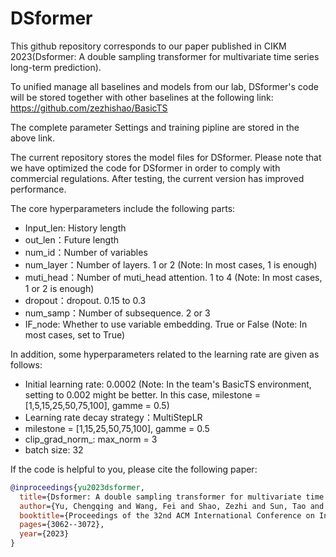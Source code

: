 # DSformer

This github repository corresponds to our paper published in CIKM 2023(Dsformer: A double sampling transformer for multivariate time series long-term prediction).

To unified manage all baselines and models from our lab, DSformer's code will be stored together with other baselines at the following link: https://github.com/zezhishao/BasicTS

The complete parameter Settings and training pipline are stored in the above link.

The current repository stores the model files for DSformer. Please note that we have optimized the code for DSformer in order to comply with commercial regulations. After testing, the current version has improved performance.

The core hyperparameters include the following parts:
- Input_len: History length
- out_len：Future length
- num_id：Number of variables
- num_layer：Number of layers. 1 or 2   (Note: In most cases, 1 is enough)
- muti_head：Number of muti_head attention. 1 to 4  (Note: In most cases, 1 or 2 is enough)
- dropout：dropout. 0.15 to 0.3
- num_samp：Number of subsequence. 2 or 3
- IF_node: Whether to use variable embedding. True or False (Note: In most cases, set to True)

In addition, some hyperparameters related to the learning rate are given as follows:
- Initial learning rate: 0.0002 (Note: In the team's BasicTS environment, setting to 0.002 might be better. In this case, milestone = [1,5,15,25,50,75,100], gamme = 0.5)
- Learning rate decay strategy：MultiStepLR
- milestone = [1,15,25,50,75,100], gamme = 0.5
- clip_grad_norm_: max_norm = 3
- batch size: 32


If the code is helpful to you, please cite the following paper:
```bibtex
@inproceedings{yu2023dsformer,
  title={Dsformer: A double sampling transformer for multivariate time series long-term prediction},
  author={Yu, Chengqing and Wang, Fei and Shao, Zezhi and Sun, Tao and Wu, Lin and Xu, Yongjun},
  booktitle={Proceedings of the 32nd ACM International Conference on Information and Knowledge Management},
  pages={3062--3072},
  year={2023}
}
```
